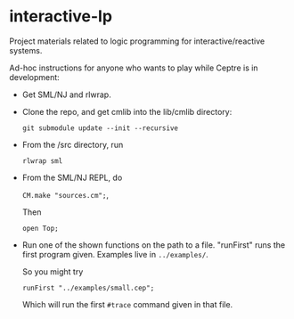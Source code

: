 interactive-lp
==============

Project materials related to logic programming for interactive/reactive systems.

Ad-hoc instructions for anyone who wants to play while Ceptre is in
development:

- Get SML/NJ and rlwrap.
- Clone the repo, and get cmlib into the lib/cmlib directory:

    <code>git submodule update --init --recursive</code>

- From the /src directory, run

    <code>rlwrap sml</code>
- From the SML/NJ REPL, do

    <code>CM.make "sources.cm";</code>,
  
  Then
  
    <code>open Top;</code>
- Run one of the shown functions on the path to a file. "runFirst" runs the
first program given. Examples live in <code>../examples/</code>.
  
  So you might try
  
    <code>runFirst "../examples/small.cep";</code>

  Which will run the first <code>#trace</code> command given in that file. 
